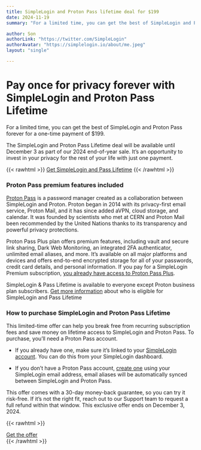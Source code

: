 ```yaml
---
title: SimpleLogin and Proton Pass lifetime deal for $199
date: 2024-11-19
summary: "For a limited time, you can get the best of SimpleLogin and Proton Pass forever for a one-time payment of $199."

author: Son
authorLink: "https://twitter.com/SimpleLogin"
authorAvatar: "https://simplelogin.io/about/me.jpeg"
layout: "single"

---
```


# Pay once for privacy forever with SimpleLogin and Proton Pass Lifetime 

For a limited time, you can get the best of SimpleLogin and Proton Pass forever for a one-time payment of $199.

The SimpleLogin and Proton Pass Lifetime deal will be available until December 3 as part of our 2024 end-of-year sale. It’s an opportunity to invest in your privacy for the rest of your life with just one payment. 


{{< rawhtml >}}
<a class="btn btn-primary mb-4" href="https://proton.me/pass/black-friday">Get SimpleLogin and Pass Lifetime</a>
{{< /rawhtml >}}


### Proton Pass premium features included

[Proton Pass](https://proton.me/pass) is a password manager created as a collaboration between SimpleLogin and Proton. Proton began in 2014 with its privacy-first email service, Proton Mail, and it has since added aVPN, cloud storage, and calendar. It was founded by scientists who met at CERN and Proton Mail been recommended by the United Nations thanks to its transparency and powerful privacy protections. 

Proton Pass Plus plan offers premium features, including vault and secure link sharing, Dark Web Monitoring, an integrated 2FA authenticator, unlimited email aliases, and more. It’s available on all major platforms and devices and offers end-to-end encrypted storage for all of your passwords, credit card details, and personal information. If you pay for a SimpleLogin Premium subscription, [you already have access to Proton Pass Plus](https://simplelogin.io/blog/sl-premium-including-pass-plus/). 


SimpleLogin & Pass Lifetime is available to everyone except Proton business plan subscribers. [Get more information](https://proton.me/support/pass-lifetime)  about who is eligible for SimpleLogin and Pass Lifetime


### How to purchase SimpleLogin and Proton Pass Lifetime

This limited-time offer can help you break free from recurring subscription fees and save money on lifetime access to SimpleLogin and Proton Pass. To purchase, you’ll need a Proton Pass account. 

- If you already have one, make sure it’s linked to your [SimpleLogin account](https://app.simplelogin.io/auth/login?next=%2Fdashboard%2Fsetting%3F). You can do this from your SimpleLogin dashboard. 

- If you don’t have a Proton Pass account, [create one](https://account.proton.me/signup) using your SimpleLogin email address, email aliases will be automatically synced between SimpleLogin and Proton Pass.

This offer comes with a 30-day money-back guarantee, so you can try it risk-free. If it’s not the right fit, reach out to our Support team to request a full refund within that window. This exclusive offer ends on December 3, 2024.


{{< rawhtml >}}
<div>
<a class="btn btn-primary mb-3" href="https://proton.me/pass/black-friday">Get the offer</a>
</div>
{{< /rawhtml >}}


